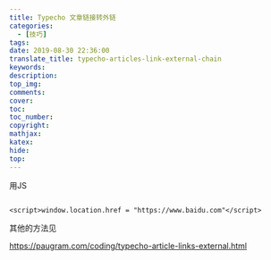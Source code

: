 ```yaml
---
title: Typecho 文章链接转外链
categories:
  - [技巧]
tags:
date: 2019-08-30 22:36:00
translate_title: typecho-articles-link-external-chain
keywords:
description:
top_img: 
comments:
cover: 
toc:
toc_number:
copyright:
mathjax:
katex:
hide:
top:
---
```

用JS
```
<script>window.location.href = "https://www.baidu.com"</script>
```

其他的方法见
https://paugram.com/coding/typecho-article-links-external.html

